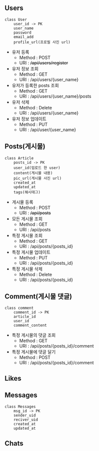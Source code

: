 ## Users

```
class User
    user_id -> PK
    user_name
    password
    email_add
    profile_url(프로필 사진 url)
```

- 유저 등록
  - Method : POST
  - URI : ~~/api/users/register~~
- 유저 정보 조회
  - Method : GET
  - URI : /api/users/{user_name}
- 유저가 등록한 posts 조회
  - Method : GET
  - URI : /api/users/{user_name}/posts
- 유저 삭제
  - Method : Delete
  - URI : /api/users/{user_name}
- 유저 정보 업데이트
  - Method : PUT
  - URI : /api/user/{user_name}



## Posts(게시물)

```
class Article
    posts_id -> PK
    user_id(업로드 한 user)
    content(게시물 내용)
    pic_url(게시물 사진 url)
    created_at
    updated_at
    tags(해시태그)
```

- 게시물 등록
  - Method : POST
  - URI : ~~/api/posts~~
- 모든 게시물 조회
  - Method : GET
  - URI : /api/posts
- 특정 게시물 조회
  - Method : GET
  - URI : /api/posts/{posts_id}
- 특정 게시물 업데이트
  - Method : PUT
  - URI : /api/posts/{posts_id}
- 특정 게시물 삭제
  - Method : Delete
  - URI : /api/posts/{posts_id}



## Comment(게시물 댓글)

```
class comment
    comment_id -> PK
    article_id
    user_id
    comment_content
```

- 특정 게시물의 댓글 조회
  - Method : GET
  - URI : /api/posts/{posts_id}/comment
- 특정 게시물에 댓글 달기
  - Method : POST
  - URI : /api/posts/{posts_id}/comment



## Likes





## Messages

```
class Messages
    msg_id -> PK
    sender_uid
    reciver_uid
    created_at
    updated_at
```





## Chats







